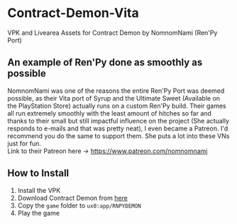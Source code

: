 # Contract-Demon-Vita
VPK and Livearea Assets for Contract Demon by NomnomNami (Ren'Py Port)

## An example of Ren'Py done as smoothly as possible
NomnomNami was one of the reasons the entire Ren'Py Port was deemed possible, as their Vita port of Syrup and the Ultimate Sweet (Available on the PlayStation Store) actually runs on a custom Ren'Py build. Their games all run extremely smoothly with the least amount of hitches so far and thanks to their small but still impactful influence on the project (She actually responds to e-mails and that was pretty neat), I even became a Patreon. I'd recommend you do the same to support them. She puts a lot into these VNs just for fun.<br>Link to their Patreon here -> https://www.patreon.com/nomnomnami

## How to Install

1. Install the VPK
2. Download Contract Demon from [here](https://nomnomnami.itch.io/contract-demon)
3. Copy the `game` folder to `ux0:app/RNPYDEMON`
4. Play the game

